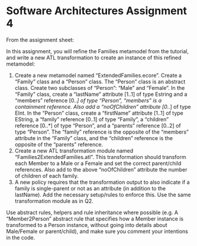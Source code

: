 # Software Architectures Assignment 4
From the assignment sheet:

In this assignment, you will refine the Families metamodel from the tutorial, and write a new ATL transformation to create an instance of this refined metamodel:

1. Create a new metamodel named “ExtendedFamilies.ecore”. Create a “Family” class and a “Person” class. The “Person” class is an abstract class. Create two subclasses of “Person”: “Male” and “Female”.
In the “Family” class, create a “lastName” attribute [1..1] of type Estring and a “members” reference [0..*] of type “Person”, “members” is a containment reference. Also add a “noOfChildren” attribute [0..*] of type EInt. In the “Person” class, create a “firstName” attribute [1..1] of type EString, a “family” reference [0..1] of type “Family”, a “children” reference [0..*] of type “Person”, and a “parents” reference [0..2] of type “Person”. The “family” reference is the opposite of the “members” attribute in the “Family” class, and the “children” reference is the opposite of the “parents” reference.
2. Create a new ATL transformation module named “Families2ExtendedFamilies.atl”. This transformation should transform each Member to a Male or a Female and set the correct parent/child references. Also add to the above “noOfChildren” attribute the number of children of each family.
3. A new policy requires that the transformation output to also indicate if a family is single-parent or not as an attribute (in addition to the lastName). Add the necessary setup/rules to enforce this. Use the same transformation module as in Q2.

Use abstract rules, helpers and rule inheritance where possible (e.g. A “Member2Person” abstract rule that specifies how a Member instance is transformed to a Person instance, without going into details about Male/Female or parent/child), and make sure you comment your intentions in the code.
